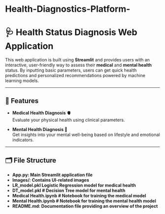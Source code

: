# Health-Diagnostics-Platform-
# 🩺 Health Status Diagnosis Web Application

This web application is built using **Streamlit** and provides users with an interactive, user-friendly way to assess their **medical** and **mental health** status. By inputting basic parameters, users can get quick health predictions and personalized recommendations powered by machine learning models.

---

## 🚀 Features

- **Medical Health Diagnosis 🫀**  
  Evaluate your physical health using clinical parameters.

- **Mental Health Diagnosis 🧠**  
  Get insights into your mental well-being based on lifestyle and emotional indicators.

---

## 🗂️ File Structure
- **App.py: Main Streamlit application file**
- **Images/: Contains UI-related images**
- **LR_model.pkl  Logistic Regression model for medical health**
- **DT_model.pkl # Decision Tree model for mental health**
- **Medical Health.ipynb # Notebook for training the medical model**
- **Mental Health.ipynb # Notebook for training the mental health model**
- **README.md: Documentation file providing an overview of the project**





